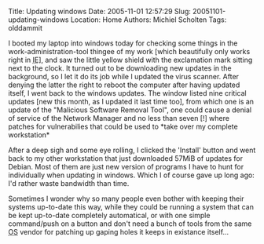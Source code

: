 Title: Updating windows
Date: 2005-11-01 12:57:29
Slug: 20051101-updating-windows
Location: Home
Authors: Michiel Scholten
Tags: olddammit

<p>I booted my laptop into windows today for checking some things in the work-administration-tool thingee of my work [which beautifully only works right in <acronym title="Internet Exploder">IE</acronym>], and saw the little yellow shield with the exclamation mark sitting next to the clock. It turned out to be downloading new updates in the background, so I let it do its job while I updated the virus scanner. After denying the latter the right to reboot the computer after having updated itself, I went back to the windows updates. The window listed nine critical updates [new this month, as I updated it last time too], from which one is an update of the "Malicious Software Removal Tool", one could cause a denial of service of the Network Manager and no less than seven [!] where patches for vulnerabilies that could be used to *take over my complete workstation*</p>

<p>After a deep sigh and some eye rolling, I clicked the 'Install' button and went back to my other workstation that just downloaded 57MiB of updates for Debian. Most of them are just new version of programs I have to hunt for individually when updating in windows. Which I of course gave up long ago: I'd rather waste bandwidth than time.</p>

<p>Sometimes I wonder why so many people even bother with keeping their systems up-to-date this way, while they could be running a system that can be kept up-to-date completely automatical, or with one simple command/push on a button and don't need a bunch of tools from the same <acronym title="Operating System">OS</acronym> vendor for patching up gaping holes it keeps in existance itself...</p>